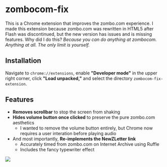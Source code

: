 # zombocom-fix
This is a Chrome extension that improves the zombo.com experience. I made this extension because zombo.com was rewritten in HTML5 after Flash was discontinued, but the new version has issues and is missing features. Why did I do this? *Because you can do anything at zombocom. Anything at all. The only limit is yourself.*

## Installation
Navigate to `chrome://extensions`, enable **"Developer mode"** in the upper right corner, click **"Load unpacked,"** and select the directory `zombocom-fix-extension`.

## Features
- **Removes scrollbar** to stop the screen from shaking
- **Hides volume button once clicked** to preserve the pure zombo.com aesthetics
  - I wanted to remove the volume button entirely, but Chrome now requires a user interation before playing audio
- And most importantly, **Re-implements the NewZLetter link**
  - Accurately timed from zombo.com on Internet Archive using Ruffle
  - Includes the fancy typewriter effect

![](https://user-images.githubusercontent.com/25514879/133913128-a95d7699-c8b5-47a4-85be-11d135ee4dd4.png)

